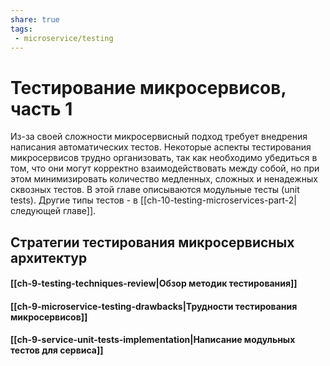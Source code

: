 ```yaml
---
share: true
tags:
 - microservice/testing
---
```

# Тестирование микросервисов, часть 1
Из-за своей сложности микросервисный подход требует внедрения написания автоматических тестов. Некоторые аспекты тестирования микросервисов трудно организовать, так как необходимо убедиться в том, что они могут корректно взаимодействовать между собой, но при этом минимизировать количество медленных, сложных и ненадежных сквозных тестов.
В этой главе описываются модульные тесты (unit tests). Другие типы тестов - в [[ch-10-testing-microservices-part-2|следующей главе]].
## Стратегии тестирования микросервисных архитектур
#### [[ch-9-testing-techniques-review|Обзор методик тестирования]]
#### [[ch-9-microservice-testing-drawbacks|Трудности тестирования микросервисов]]
#### [[ch-9-service-unit-tests-implementation|Написание модульных тестов для сервиса]]